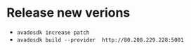 
# Release new verions

- `avadosdk increase patch`
- `avadosdk build --provider  http://80.208.229.228:5001`
